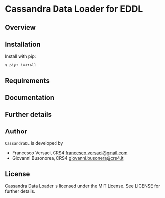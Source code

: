 # Cassandra Data Loader for EDDL

## Overview

## Installation

Install with pip:

```bash
$ pip3 install .
```

## Requirements


## Documentation


## Further details


## Author

`CassandraDL` is developed by
  * Francesco Versaci, CRS4 <francesco.versaci@gmail.com>
  * Giovanni Busonorea, CRS4 <giovanni.busonera@crs4.it>

## License

Cassandra Data Loader is licensed under the MIT License.
See LICENSE for further details.
